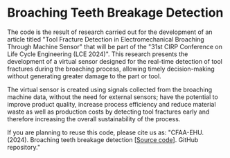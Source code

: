 # Broaching Teeth Breakage Detection
The code is the result of research carried out for the development of an article titled "Tool Fracture Detection in Electromechanical Broaching Through Machine Sensor" that will be part of the "31st CIRP Conference on Life Cycle Engineering (LCE 2024)". This research presents the development of a virtual sensor designed for the real-time detection of tool fractures during the broaching process, allowing timely decision-making without generating greater damage to the part or tool. 

The virtual sensor is created using signals collected from the broaching machine data, without the need for external sensors; have the potential to improve product quality, increase process efficiency and reduce material waste as well as production costs by detecting tool fractures early and therefore increasing the overall sustainability of the process.

If you are planning to reuse this code, please cite us as: "CFAA-EHU. (2024). Broaching teeth breakage detection [[Source code](https://github.com/CFAA-EHU/broaching_teeth_breakage_detection)]. GitHub repository."
